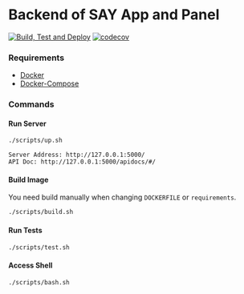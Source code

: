 # Backend of SAY App and Panel

[![Build, Test and Deploy](https://github.com/SAY-DAO/backend/actions/workflows/pipeline.yml/badge.svg)](https://github.com/SAY-DAO/backend/actions/workflows/pipeline.yml)
[![codecov](https://codecov.io/gh/SAY-DAO/backend/branch/master/graph/badge.svg?token=RXJ4EXVIR0)](https://codecov.io/gh/SAY-DAO/backend)

### Requirements

- [Docker](https://docs.docker.com/get-docker/)
- [Docker-Compose](https://docs.docker.com/compose/install/)

### Commands

#### Run Server

```bash
./scripts/up.sh
```


    Server Address: http://127.0.0.1:5000/
    API Doc: http://127.0.0.1:5000/apidocs/#/

#### Build Image

You need build manually when changing `DOCKERFILE` or `requirements`.

```bash
./scripts/build.sh
```

#### Run Tests

```bash
./scripts/test.sh
```

#### Access Shell

```bash
./scripts/bash.sh
```
